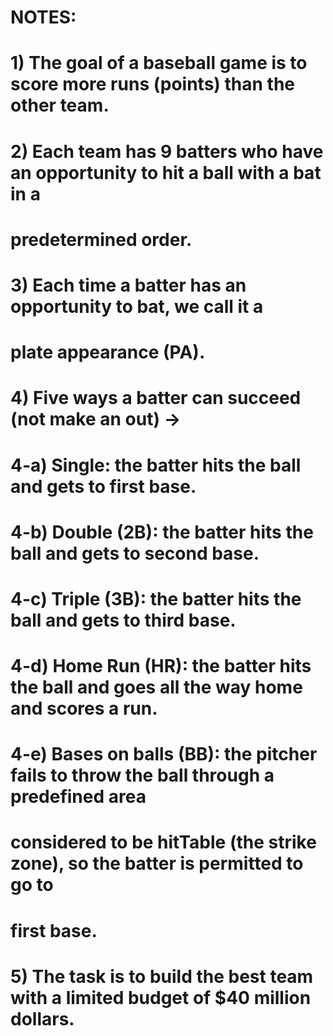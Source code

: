 # NOTES:
#
#   1) The goal of a baseball game is to score more runs (points) than the other team.
#
#   2) Each team has 9 batters who have an opportunity to hit a ball with a bat in a 
#      predetermined order. 
#
#   3) Each time a batter has an opportunity to bat, we call it a  
#      plate appearance (PA).
#
#   4) Five ways a batter can succeed (not make an out) ->
#
#      4-a) Single: the batter hits the ball and gets to first base.
#      4-b) Double (2B): the batter hits the ball and gets to second base.
#      4-c) Triple (3B): the batter hits the ball and gets to third base.
#      4-d) Home Run (HR): the batter hits the ball and goes all the way home and scores a run.
#      4-e) Bases on balls (BB): the pitcher fails to throw the ball through a predefined area 
#           considered to be hitTable (the strike zone), so the batter is permitted to go to 
#           first base. 
#  
#   5) The task is to build the best team with a limited budget of $40 million dollars.

